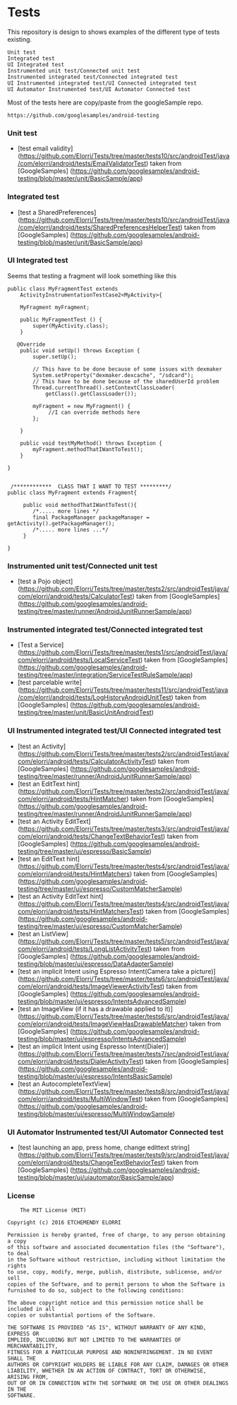 # Tests

This repository is design to shows examples of the different type of tests existing.

	Unit test
	Integrated test
	UI Integrated test
	Instrumented unit test/Connected unit test
	Instrumented integrated test/Connected integrated test
	UI Instrumented integrated test/UI Connected integrated test
	UI Automator Instrumented test/UI Automator Connected test
	
Most of the tests here are copy/paste from the googleSample repo.

	https://github.com/googlesamples/android-testing
	
### Unit test

* [test email validity] (https://github.com/Elorri/Tests/tree/master/tests10/src/androidTest/java/com/elorri/android/tests/EmailValidatorTest)
	taken from [GoogleSamples] (https://github.com/googlesamples/android-testing/blob/master/unit/BasicSample/app)	
	
### Integrated test

* [test a SharedPreferences] (https://github.com/Elorri/Tests/tree/master/tests10/src/androidTest/java/com/elorri/android/tests/SharedPreferencesHelperTest)
	taken from [GoogleSamples] (https://github.com/googlesamples/android-testing/blob/master/unit/BasicSample/app)	
	
### UI Integrated test

Seems that testing a fragment will look something like this

	public class MyFragmentTest extends
		ActivityInstrumentationTestCase2<MyActivity>{

		MyFragment myFragment;

		public MyFragmentTest () {
			super(MyActivity.class);
		}

	   @Override
		public void setUp() throws Exception {
			super.setUp();

			// This have to be done because of some issues with dexmaker
			System.setProperty("dexmaker.dexcache", "/sdcard");
			// This have to be done because of the sharedUserId problem
			Thread.currentThread().setContextClassLoader(
				getClass().getClassLoader());

			myFragment = new MyFragment() {
				 //I can override methods here
			};

		}

		public void testMyMethod() throws Exception {
			myFragment.methodThatIWantToTest();
		}

	}


	 /************  CLASS THAT I WANT TO TEST *********/
	public class MyFragment extends Fragment{

		 public void methodThatIWantToTest(){
			/*..... more lines */
			final PackageManager packageManager = getActivity().getPackageManager();
			/*..... more lines ...*/
		 }
		 
	}
	
### Instrumented unit test/Connected unit test

* [test a Pojo object] (https://github.com/Elorri/Tests/tree/master/tests2/src/androidTest/java/com/elorri/android/tests/CalculatorTest)
	taken from [GoogleSamples] (https://github.com/googlesamples/android-testing/tree/master/runner/AndroidJunitRunnerSample/app)
	
### Instrumented integrated test/Connected integrated test

* [Test a Service] (https://github.com/Elorri/Tests/tree/master/tests1/src/androidTest/java/com/elorri/android/tests/LocalServiceTest)
	taken from [GoogleSamples] (https://github.com/googlesamples/android-testing/tree/master/integration/ServiceTestRuleSample/app)
* [test parcelable write] (https://github.com/Elorri/Tests/tree/master/tests11/src/androidTest/java/com/elorri/android/tests/LogHistoryAndroidUnitTest)
	taken from [GoogleSamples] (https://github.com/googlesamples/android-testing/tree/master/unit/BasicUnitAndroidTest)	
	
### UI Instrumented integrated test/UI Connected integrated test

* [test an Activity] (https://github.com/Elorri/Tests/tree/master/tests2/src/androidTest/java/com/elorri/android/tests/CalculatorActivityTest)
	taken from [GoogleSamples] (https://github.com/googlesamples/android-testing/tree/master/runner/AndroidJunitRunnerSample/app)
* [test an EditText hint] (https://github.com/Elorri/Tests/tree/master/tests2/src/androidTest/java/com/elorri/android/tests/HintMatcher)
	taken from [GoogleSamples] (https://github.com/googlesamples/android-testing/tree/master/runner/AndroidJunitRunnerSample/app)
* [test an Activity EditText] (https://github.com/Elorri/Tests/tree/master/tests3/src/androidTest/java/com/elorri/android/tests/ChangeTextBehaviorTest)
	taken from [GoogleSamples] (https://github.com/googlesamples/android-testing/tree/master/ui/espresso/BasicSample)		
* [test an EditText hint] (https://github.com/Elorri/Tests/tree/master/tests4/src/androidTest/java/com/elorri/android/tests/HintMatchers)
	taken from [GoogleSamples] (https://github.com/googlesamples/android-testing/tree/master/ui/espresso/CustomMatcherSample)	
* [test an Activity EditText hint] (https://github.com/Elorri/Tests/tree/master/tests4/src/androidTest/java/com/elorri/android/tests/HintMatchersTest)
	taken from [GoogleSamples] (https://github.com/googlesamples/android-testing/tree/master/ui/espresso/CustomMatcherSample)
* [test an ListView] (https://github.com/Elorri/Tests/tree/master/tests5/src/androidTest/java/com/elorri/android/tests/LongListActivityTest)
	taken from [GoogleSamples] (https://github.com/googlesamples/android-testing/blob/master/ui/espresso/DataAdapterSample)	
* [test an implicit Intent using Espresso Intent(Camera take a picture)] (https://github.com/Elorri/Tests/tree/master/tests6/src/androidTest/java/com/elorri/android/tests/ImageViewerActivityTest)
	taken from [GoogleSamples] (https://github.com/googlesamples/android-testing/blob/master/ui/espresso/IntentsAdvancedSample)	
* [test an ImageView (if it has a drawable applied to it)] (https://github.com/Elorri/Tests/tree/master/tests6/src/androidTest/java/com/elorri/android/tests/ImageViewHasDrawableMatcher)
	taken from [GoogleSamples] (https://github.com/googlesamples/android-testing/blob/master/ui/espresso/IntentsAdvancedSample)	
* [test an implicit Intent using Espresso Intent(Dialer)] (https://github.com/Elorri/Tests/tree/master/tests7/src/androidTest/java/com/elorri/android/tests/DialerActivityTest)
	taken from [GoogleSamples] (https://github.com/googlesamples/android-testing/blob/master/ui/espresso/IntentsBasicSample)	
* [test an AutocompleteTextView] (https://github.com/Elorri/Tests/tree/master/tests8/src/androidTest/java/com/elorri/android/tests/MultiWindowTest)
	taken from [GoogleSamples] (https://github.com/googlesamples/android-testing/blob/master/ui/espresso/MultiWindowSample)	
	
### UI Automator Instrumented test/UI Automator Connected test

* [test launching an app, press home, change edittext string] (https://github.com/Elorri/Tests/tree/master/tests9/src/androidTest/java/com/elorri/android/tests/ChangeTextBehaviorTest)
	taken from [GoogleSamples] (https://github.com/googlesamples/android-testing/blob/master/ui/uiautomator/BasicSample/app)
	



### License
	
		The MIT License (MIT)

	Copyright (c) 2016 ETCHEMENDY ELORRI

	Permission is hereby granted, free of charge, to any person obtaining a copy
	of this software and associated documentation files (the "Software"), to deal
	in the Software without restriction, including without limitation the rights
	to use, copy, modify, merge, publish, distribute, sublicense, and/or sell
	copies of the Software, and to permit persons to whom the Software is
	furnished to do so, subject to the following conditions:

	The above copyright notice and this permission notice shall be included in all
	copies or substantial portions of the Software.

	THE SOFTWARE IS PROVIDED "AS IS", WITHOUT WARRANTY OF ANY KIND, EXPRESS OR
	IMPLIED, INCLUDING BUT NOT LIMITED TO THE WARRANTIES OF MERCHANTABILITY,
	FITNESS FOR A PARTICULAR PURPOSE AND NONINFRINGEMENT. IN NO EVENT SHALL THE
	AUTHORS OR COPYRIGHT HOLDERS BE LIABLE FOR ANY CLAIM, DAMAGES OR OTHER
	LIABILITY, WHETHER IN AN ACTION OF CONTRACT, TORT OR OTHERWISE, ARISING FROM,
	OUT OF OR IN CONNECTION WITH THE SOFTWARE OR THE USE OR OTHER DEALINGS IN THE
	SOFTWARE.


